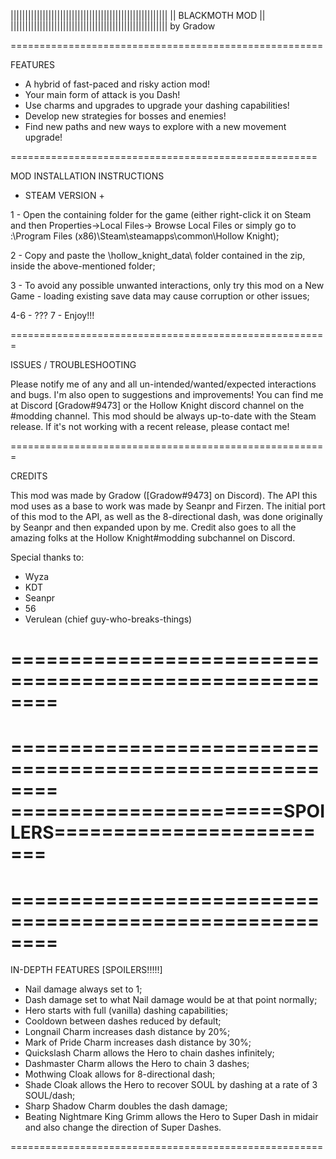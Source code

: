 ||||||||||||||||||||||||||||||||||||||||||||||||||||||
|| 					        BLACKMOTH MOD                   ||
||||||||||||||||||||||||||||||||||||||||||||||||||||||
by Gradow


======================================================

FEATURES

 - A hybrid of fast-paced and risky action mod!
 - Your main form of attack is you Dash!
 - Use charms and upgrades to upgrade your dashing capabilities!
 - Develop new strategies for bosses and enemies!
 - Find new paths and new ways to explore with a new movement upgrade!
 
 =====================================================
 
 MOD INSTALLATION INSTRUCTIONS
 
 + STEAM VERSION +
 
 1 - Open the containing folder for the game (either right-click it on
 Steam and then Properties->Local Files-> Browse Local Files or simply go to
 <installation driver>:\Program Files (x86)\Steam\steamapps\common\Hollow Knight);
 
 2 - Copy and paste the \hollow_knight_data\ folder contained in the zip, inside the above-mentioned folder;
 
 3 - To avoid any possible unwanted interactions, only try this mod on a New Game - loading existing save data
 may cause corruption or other issues;
 
 4-6 - ???
 7 - Enjoy!!!
 
 
=======================================================

 ISSUES / TROUBLESHOOTING
 
  Please notify me of any and all un-intended/wanted/expected interactions and bugs.
  I'm also open to suggestions and improvements!
  You can find me at Discord [Gradow#9473] or the Hollow Knight discord channel on the #modding channel.
  This mod should be always up-to-date with the Steam release. If it's not working with a recent release, please contact me!

=======================================================

 CREDITS
 
  This mod was made by Gradow ([Gradow#9473] on Discord). The API this mod uses as a base to work was made by Seanpr and Firzen.
  The initial port of this mod to the API, as well as the 8-directional dash, was done originally by Seanpr and then expanded upon
  by me. Credit also goes to all the amazing folks at the Hollow Knight#modding subchannel on Discord.
  
  
  Special thanks to:
  - Wyza
  - KDT
  - Seanpr
  - 56
  - Verulean (chief guy-who-breaks-things)  
  
========================================================
========================================================
========================================================
=======================SPOILERS=========================
========================================================
========================================================
======================================================== 
 
 IN-DEPTH FEATURES [SPOILERS!!!!!]
 

 - Nail damage always set to 1;
 - Dash damage set to what Nail damage would be at that point normally;
 - Hero starts with full (vanilla) dashing capabilities;
 - Cooldown between dashes reduced by default;
 - Longnail Charm increases dash distance by 20%;
 - Mark of Pride Charm increases dash distance by 30%;
 - Quickslash Charm allows the Hero to chain dashes infinitely;
 - Dashmaster Charm allows the Hero to chain 3 dashes;
 - Mothwing Cloak allows for 8-directional dash;
 - Shade Cloak allows the Hero to recover SOUL by dashing at a rate of 3 SOUL/dash;
 - Sharp Shadow Charm doubles the dash damage;
 - Beating Nightmare King Grimm allows the Hero to Super Dash in midair and also change the direction of Super Dashes.
 
 ======================================================
